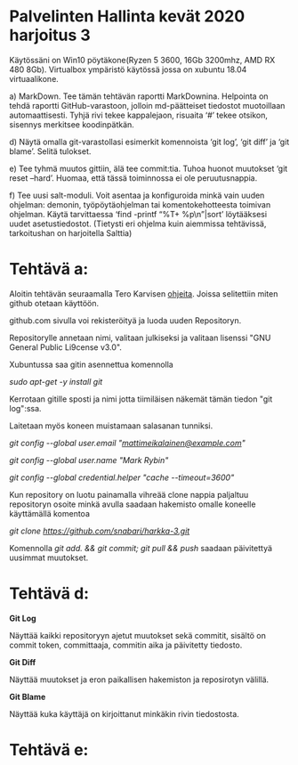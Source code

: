 # Palvelinten Hallinta kevät 2020 harjoitus 3

Käytössäni on Win10 pöytäkone(Ryzen 5 3600, 16Gb 3200mhz, AMD RX 480 8Gb).
Virtualbox ympäristö käytössä jossa on xubuntu 18.04 virtuaalikone.

a) MarkDown. Tee tämän tehtävän raportti MarkDownina. Helpointa on tehdä raportti GitHub-varastoon, jolloin md-päätteiset tiedostot muotoillaan automaattisesti. Tyhjä rivi tekee kappalejaon, risuaita ‘#’ tekee otsikon, sisennys merkitsee koodinpätkän.

d) Näytä omalla git-varastollasi esimerkit komennoista ‘git log’, ‘git diff’ ja ‘git blame’. Selitä tulokset.

e) Tee tyhmä muutos gittiin, älä tee commit:tia. Tuhoa huonot muutokset ‘git reset –hard’. Huomaa, että tässä toiminnossa ei ole peruutusnappia.

f) Tee uusi salt-moduli. Voit asentaa ja konfiguroida minkä vain uuden ohjelman: demonin, työpöytäohjelman tai komentokehotteesta toimivan ohjelman. Käytä tarvittaessa ‘find -printf “%T+ %p\n”|sort’ löytääksesi uudet asetustiedostot. (Tietysti eri ohjelma kuin aiemmissa tehtävissä, tarkoitushan on harjoitella Salttia)

# Tehtävä a:
Aloitin tehtävän seuraamalla Tero Karvisen [ohjeita](http://terokarvinen.com/2016/publish-your-project-with-github). Joissa selitettiin miten github otetaan käyttöön.

github.com sivulla voi rekisteröityä ja luoda uuden Repositoryn.

Repositorylle annetaan nimi, valitaan julkiseksi ja valitaan lisenssi "GNU General Public Li9cense v3.0".

Xubuntussa saa gitin asennettua komennolla

*sudo apt-get -y install git*

Kerrotaan gitille sposti ja nimi jotta tiimiläisen näkemät tämän tiedon "git log":ssa. 

Laitetaan myös koneen muistamaan salasanan tunniksi.

*git config --global user.email "mattimeikalainen@example.com"*

*git config --global user.name "Mark Rybin"*

*git config --global credential.helper "cache --timeout=3600"*

Kun repository on luotu painamalla vihreää clone nappia paljaltuu repositoryn osoite minkä avulla saadaan hakemisto omalle koneelle käyttämällä komentoa

*git clone https://github.com/snabari/harkka-3.git*

Komennolla *git add. && git commit; git pull && push* saadaan päivitettyä uusimmat muutokset.

# Tehtävä d:

**Git Log**

Näyttää kaikki repositoryyn ajetut muutokset sekä commitit, sisältö on commit token, committaaja, commitin aika ja päivitetty tiedosto.

**Git Diff**

Näyttää muutokset ja eron paikallisen hakemiston ja reposirotyn välillä.

**Git Blame**

Näyttää kuka käyttäjä on kirjoittanut minkäkin rivin tiedostosta.

# Tehtävä e:



